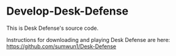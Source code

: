 # Develop-Desk-Defense
This is Desk Defense's source code. 

Instructions for downloading and playing Desk Defense are here: https://github.com/sumwun1/Desk-Defense